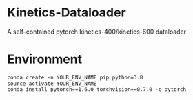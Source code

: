 # Kinetics-Dataloader
A self-contained pytorch kinetics-400/kinetics-600 dataloader

# Environment

```
conda create -n YOUR_ENV_NAME pip python=3.8
source activate YOUR_ENV_NAME
conda install pytorch==1.6.0 torchvision==0.7.0 -c pytorch
```
